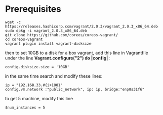 # Prerequisites
```
wget -c https://releases.hashicorp.com/vagrant/2.0.3/vagrant_2.0.3_x86_64.deb
sudo dpkg -i vagrant_2.0.3_x86_64.deb
git clone https://github.com/coreos/coreos-vagrant/
cd coreos-vagrant
vagrant plugin install vagrant-disksize
```
then to set 10GB to a disk for a box vagrant, add this line in Vagrantfile under the line **Vagrant.configure("2") do |config|**   :
```
config.disksize.size = '10GB'
```
in the same time search and modify these lines:
```
ip = "192.168.33.#{i+100}"
config.vm.network :"public_network", ip: ip, bridge:"enp0s31f6"  
```
to get 5 machine, modify this line
```
$num_instances = 5
```
